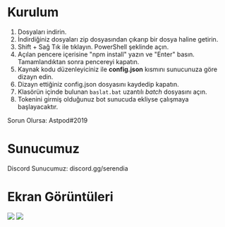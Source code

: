 # Kurulum

1) Dosyaları indirin.
2) İndirdiğiniz dosyaları zip dosyasından çıkarıp bir dosya haline getirin.
3) Shift + Sağ Tık ile tıklayın. PowerShell şeklinde açın.
4) Açılan pencere içerisine "npm install" yazın ve "Enter" basın. Tamamlandıktan sonra pencereyi kapatın.
5) Kaynak kodu düzenleyiciniz ile **config.json** kısmını sunucunuza göre dizayn edin.
6) Dizayn ettiğiniz config.json dosyasını kaydedip kapatın.
7) Klasörün içinde bulunan `baslat.bat` uzantılı _batch_ dosyasını açın.
8) Tokenini girmiş olduğunuz bot sunucuda ekliyse çalışmaya başlayacaktır.

Sorun Olursa: Astpod#2019

# Sunucumuz

Discord Sunucumuz: discord.gg/serendia

# Ekran Görüntüleri

<img src="https://cdn.discordapp.com/attachments/861999154493784111/869692543837822996/unknown.png">
<img src="https://cdn.discordapp.com/attachments/794187417757548544/869692670895870063/unknown.png">
